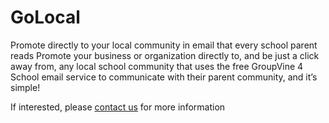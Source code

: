 
<span id="about-g4s-ads"> </span>
# GoLocal

Promote directly to your local community in email that every school
parent reads Promote your business or organization directly to, and be
just a click away from, any local school community that uses the free
GroupVine 4 School email service to communicate with their parent
community, and it’s simple!

If interested, please <a href="mailto:support@groupvine.com">contact
us</a> for more information
